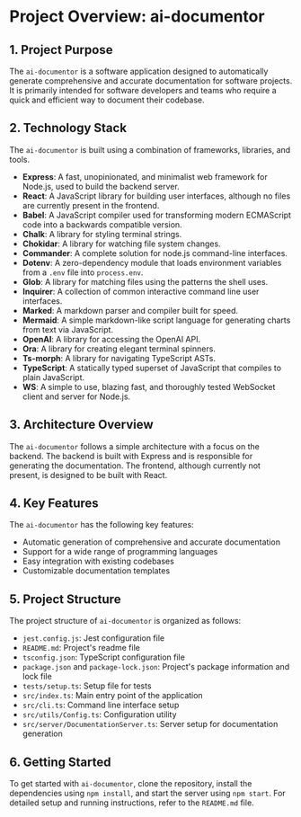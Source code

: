 # Project Overview: ai-documentor

## 1. Project Purpose

The `ai-documentor` is a software application designed to automatically generate comprehensive and accurate documentation for software projects. It is primarily intended for software developers and teams who require a quick and efficient way to document their codebase.

## 2. Technology Stack

The `ai-documentor` is built using a combination of frameworks, libraries, and tools. 

- **Express**: A fast, unopinionated, and minimalist web framework for Node.js, used to build the backend server.
- **React**: A JavaScript library for building user interfaces, although no files are currently present in the frontend.
- **Babel**: A JavaScript compiler used for transforming modern ECMAScript code into a backwards compatible version.
- **Chalk**: A library for styling terminal strings.
- **Chokidar**: A library for watching file system changes.
- **Commander**: A complete solution for node.js command-line interfaces.
- **Dotenv**: A zero-dependency module that loads environment variables from a `.env` file into `process.env`.
- **Glob**: A library for matching files using the patterns the shell uses.
- **Inquirer**: A collection of common interactive command line user interfaces.
- **Marked**: A markdown parser and compiler built for speed.
- **Mermaid**: A simple markdown-like script language for generating charts from text via JavaScript.
- **OpenAI**: A library for accessing the OpenAI API.
- **Ora**: A library for creating elegant terminal spinners.
- **Ts-morph**: A library for navigating TypeScript ASTs.
- **TypeScript**: A statically typed superset of JavaScript that compiles to plain JavaScript.
- **WS**: A simple to use, blazing fast, and thoroughly tested WebSocket client and server for Node.js.

## 3. Architecture Overview

The `ai-documentor` follows a simple architecture with a focus on the backend. The backend is built with Express and is responsible for generating the documentation. The frontend, although currently not present, is designed to be built with React.

## 4. Key Features

The `ai-documentor` has the following key features:

- Automatic generation of comprehensive and accurate documentation
- Support for a wide range of programming languages
- Easy integration with existing codebases
- Customizable documentation templates

## 5. Project Structure

The project structure of `ai-documentor` is organized as follows:

- `jest.config.js`: Jest configuration file
- `README.md`: Project's readme file
- `tsconfig.json`: TypeScript configuration file
- `package.json` and `package-lock.json`: Project's package information and lock file
- `tests/setup.ts`: Setup file for tests
- `src/index.ts`: Main entry point of the application
- `src/cli.ts`: Command line interface setup
- `src/utils/Config.ts`: Configuration utility
- `src/server/DocumentationServer.ts`: Server setup for documentation generation

## 6. Getting Started

To get started with `ai-documentor`, clone the repository, install the dependencies using `npm install`, and start the server using `npm start`. For detailed setup and running instructions, refer to the `README.md` file.
